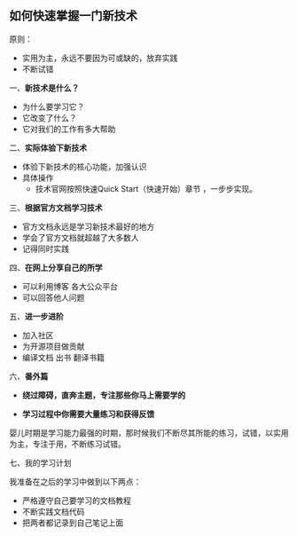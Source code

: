 ## 如何快速掌握一门新技术

原则：

- 实用为主，永远不要因为可或缺的，放弃实践
- 不断试错

一、**新技术是什么？**

- 为什么要学习它？
- 它改变了什么？
- 它对我们的工作有多大帮助

二、**实际体验下新技术**

- 体验下新技术的核心功能，加强认识
- 具体操作
  - 技术官网按照快速Quick Start（快速开始）章节 ，一步步实现。

三、**根据官方文档学习技术**

- 官方文档永远是学习新技术最好的地方
- 学会了官方文档就超越了大多数人
- 记得同时实践

四、**在网上分享自己的所学**

- 可以利用博客 各大公众平台
- 可以回答他人问题

五、**进一步进阶**

- 加入社区
- 为开源项目做贡献
- 编译文档 出书 翻译书籍

六、**番外篇**

- **绕过障碍，直奔主题，专注那些你马上需要学的**

- **学习过程中你需要大量练习和获得反馈**

婴儿时期是学习能力最强的时期，那时候我们不断尽其所能的练习，试错，以实用为主，专注于用，不断练习试错。

七、我的学习计划

我准备在之后的学习中做到以下两点：

- 严格遵守自己要学习的文档教程
- 不断实践文档代码
- 把两者都记录到自己笔记上面